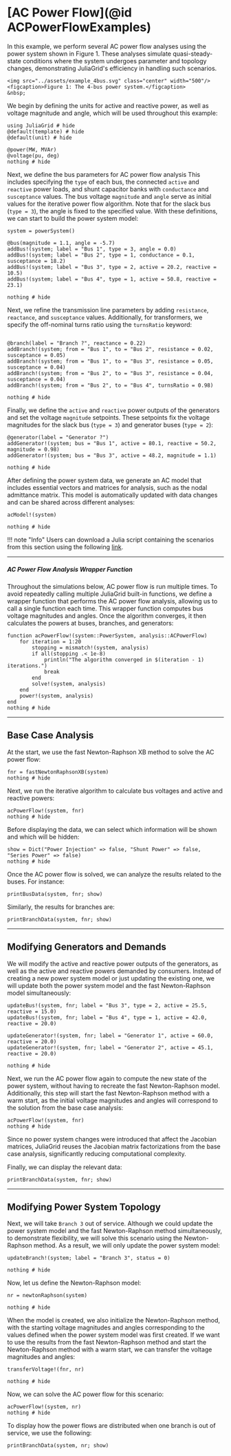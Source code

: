 # [AC Power Flow](@id ACPowerFlowExamples)
In this example, we perform several AC power flow analyses using the power system shown in Figure 1. These analyses simulate quasi-steady-state conditions where the system undergoes parameter and topology changes, demonstrating JuliaGrid's efficiency in handling such scenarios.

```@raw html
<img src="../assets/example_4bus.svg" class="center" width="500"/>
<figcaption>Figure 1: The 4-bus power system.</figcaption>
&nbsp;
```

We begin by defining the units for active and reactive power, as well as voltage magnitude and angle, which will be used throughout this example:
```@example 4bus
using JuliaGrid # hide
@default(template) # hide
@default(unit) # hide

@power(MW, MVAr)
@voltage(pu, deg)
nothing # hide
```

Next, we define the bus parameters for AC power flow analysis This includes specifying the `type` of each bus, the connected `active` and `reactive` power loads, and shunt capacitor banks with `conductance` and `susceptance` values. The bus voltage `magnitude` and `angle` serve as initial values for the iterative power flow algorithm. Note that for the slack bus (`type = 3`), the angle is fixed to the specified value. With these definitions, we can start to build the power system model:
```@example 4bus
system = powerSystem()

@bus(magnitude = 1.1, angle = -5.7)
addBus!(system; label = "Bus 1", type = 3, angle = 0.0)
addBus!(system; label = "Bus 2", type = 1, conductance = 0.1, susceptance = 18.2)
addBus!(system; label = "Bus 3", type = 2, active = 20.2, reactive = 10.5)
addBus!(system; label = "Bus 4", type = 1, active = 50.8, reactive = 23.1)

nothing # hide
```

Next, we refine the transmission line parameters by adding `resistance`, `reactance`, and `susceptance` values. Additionally, for transformers, we specify the off-nominal turns ratio using the `turnsRatio` keyword:
```@example 4bus

@branch(label = "Branch ?", reactance = 0.22)
addBranch!(system; from = "Bus 1", to = "Bus 2", resistance = 0.02, susceptance = 0.05)
addBranch!(system; from = "Bus 1", to = "Bus 3", resistance = 0.05, susceptance = 0.04)
addBranch!(system; from = "Bus 2", to = "Bus 3", resistance = 0.04, susceptance = 0.04)
addBranch!(system; from = "Bus 2", to = "Bus 4", turnsRatio = 0.98)

nothing # hide
```

Finally, we define the `active` and `reactive` power outputs of the generators and set the voltage `magnitude` setpoints. These setpoints fix the voltage magnitudes for the slack bus (`type = 3`) and generator buses (`type = 2`):
```@example 4bus
@generator(label = "Generator ?")
addGenerator!(system; bus = "Bus 1", active = 80.1, reactive = 50.2,  magnitude = 0.98)
addGenerator!(system; bus = "Bus 3", active = 48.2, magnitude = 1.1)

nothing # hide
```


After defining the power system data, we generate an AC model that includes essential vectors and matrices for analysis, such as the nodal admittance matrix. This model is automatically updated with data changes and can be shared across different analyses:
```@example 4bus
acModel!(system)

nothing # hide
```

!!! note "Info"
    Users can download a Julia script containing the scenarios from this section using the following [link](https://github.com/mcosovic/JuliaGrid.jl/raw/refs/heads/master/docs/src/examples/analyses/acPowerFlow.jl).


----

##### AC Power Flow Analysis Wrapper Function
Throughout the simulations below, AC power flow is run multiple times. To avoid repeatedly calling multiple JuliaGrid built-in functions, we define a wrapper function that performs the AC power flow analysis, allowing us to call a single function each time. This wrapper function computes bus voltage magnitudes and angles. Once the algorithm converges, it then calculates the powers at buses, branches, and generators:
```@example 4bus
function acPowerFlow!(system::PowerSystem, analysis::ACPowerFlow)
    for iteration = 1:20
        stopping = mismatch!(system, analysis)
        if all(stopping .< 1e-8)
            println("The algorithm converged in $(iteration - 1) iterations.")
            break
        end
        solve!(system, analysis)
    end
    power!(system, analysis)
end
nothing # hide
```

---

## Base Case Analysis
At the start, we use the fast Newton-Raphson XB method to solve the AC power flow:
```@example 4bus
fnr = fastNewtonRaphsonXB(system)
nothing # hide
```

Next, we run the iterative algorithm to calculate bus voltages and active and reactive powers:
```@example 4bus
acPowerFlow!(system, fnr)
nothing # hide
```

Before displaying the data, we can select which information will be shown and which will be hidden:
```@example 4bus
show = Dict("Power Injection" => false, "Shunt Power" => false, "Series Power" => false)
nothing # hide
```

Once the AC power flow is solved, we can analyze the results related to the buses. For instance:
```@example 4bus
printBusData(system, fnr; show)
```

Similarly, the results for branches are:
```@example 4bus
printBranchData(system, fnr; show)
```

---

## Modifying Generators and Demands
We will modify the active and reactive power outputs of the generators, as well as the active and reactive powers demanded by consumers. Instead of creating a new power system model or just updating the existing one, we will update both the power system model and the fast Newton-Raphson model simultaneously:
```@example 4bus
updateBus!(system, fnr; label = "Bus 3", type = 2, active = 25.5, reactive = 15.0)
updateBus!(system, fnr; label = "Bus 4", type = 1, active = 42.0, reactive = 20.0)

updateGenerator!(system, fnr; label = "Generator 1", active = 60.0, reactive = 20.0)
updateGenerator!(system, fnr; label = "Generator 2", active = 45.1, reactive = 20.0)

nothing # hide
```

Next, we run the AC power flow again to compute the new state of the power system, without having to recreate the fast Newton-Raphson model. Additionally, this step will start the fast Newton-Raphson method with a warm start, as the initial voltage magnitudes and angles will correspond to the solution from the base case analysis:
```@example 4bus
acPowerFlow!(system, fnr)
nothing # hide
```
Since no power system changes were introduced that affect the Jacobian matrices, JuliaGrid reuses the Jacobian matrix factorizations from the base case analysis, significantly reducing computational complexity.

Finally, we can display the relevant data:
```@example 4bus
printBranchData(system, fnr; show)
```

---

## Modifying Power System Topology
Next, we will take `Branch 3` out of service. Although we could update the power system model and the fast Newton-Raphson method simultaneously, to demonstrate flexibility, we will solve this scenario using the Newton-Raphson method. As a result, we will only update the power system model:
```@example 4bus
updateBranch!(system; label = "Branch 3", status = 0)

nothing # hide
```

Now, let us define the Newton-Raphson model:
```@example 4bus
nr = newtonRaphson(system)

nothing # hide
```

When the model is created, we also initialize the Newton-Raphson method, with the starting voltage magnitudes and angles corresponding to the values defined when the power system model was first created. If we want to use the results from the fast Newton-Raphson method and start the Newton-Raphson method with a warm start, we can transfer the voltage magnitudes and angles:
```@example 4bus
transferVoltage!(fnr, nr)

nothing # hide
```

Now, we can solve the AC power flow for this scenario:
```@example 4bus
acPowerFlow!(system, nr)
nothing # hide
```

To display how the power flows are distributed when one branch is out of service, we use the following:
```@example 4bus
printBranchData(system, nr; show)
```